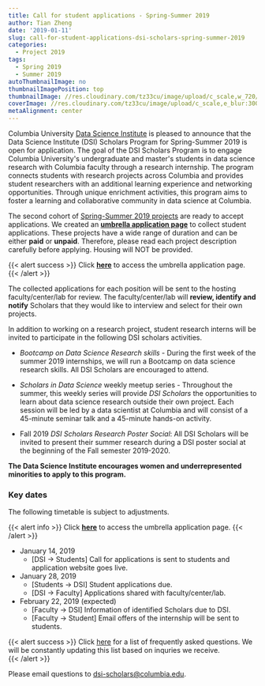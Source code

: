 ```yaml
---
title: Call for student applications - Spring-Summer 2019
author: Tian Zheng
date: '2019-01-11'
slug: call-for-student-applications-dsi-scholars-spring-summer-2019
categories:
  - Project 2019
tags:
  - Spring 2019
  - Summer 2019
autoThumbnailImage: no
thumbnailImagePosition: top
thumbnailImage: //res.cloudinary.com/tz33cu/image/upload/c_scale,w_720/v1547241277/logos_jop3mo.png
coverImage: //res.cloudinary.com/tz33cu/image/upload/c_scale,e_blur:300,w_800/v1547241277/logos_jop3mo.png
metaAlignment: center
---
```

Columbia University [Data Science Institute](http://datascience.columbia.edu/) is pleased to announce that the Data Science Institute (DSI) Scholars Program for Spring-Summer 2019 is open for application. The goal of the DSI Scholars Program is to engage Columbia University's undergraduate and master's students in data science research with Columbia faculty through a research internship. The program connects students with research projects across Columbia and provides student researchers with an additional learning experience and networking opportunities. Through unique enrichment activities, this program aims to foster a learning and collaborative community in data science at Columbia.

<!--more-->
The second cohort of [Spring-Summer 2019 projects](https://cu-dsi-scholars.github.io/DSI-scholars/categories/project-2019/) are ready to accept applications. We created an [**umbrella application page**](https://goo.gl/forms/RlCEowm2dK8doSNq1) to collect student applications. These projects have a wide range of duration and can be either **paid** or **unpaid**. Therefore, please read each project description carefully before applying. Housing will NOT be provided. 

{{< alert success >}}
Click [**here**](https://goo.gl/forms/RlCEowm2dK8doSNq1) to access the umbrella application page. 
{{< /alert >}}

The collected applications for each position will be sent to the hosting faculty/center/lab for review. The faculty/center/lab will **review, identify and notify** Scholars that they would like to interview and select for their own projects. 

In addition to working on a research project, student research interns will be invited to participate in the following DSI scholars activities.

+ *Bootcamp on Data Science Research skills* - During the first week of the summer 2019 internships, we will run a Bootcamp on data science research skills. All DSI Scholars are encouraged to attend.

+ *Scholars in Data Science* weekly meetup series - Throughout the summer, this weekly series will provide *DSI Scholars* the opportunities to learn about data science research outside their own project. Each session will be led by a data scientist at Columbia and will consist of a 45-minute seminar talk and a 45-minute hands-on activity.

+ Fall 2019 *DSI Scholars Research Poster Social*: All DSI Scholars will be invited to present their summer research during a DSI poster social at the beginning of the Fall semester 2019-2020.

**The Data Science Institute encourages women and underrepresented minorities to apply to this program.**

### Key dates 

The following timetable is subject to adjustments. 

{{< alert info >}}
Click [**here**](https://goo.gl/forms/RlCEowm2dK8doSNq1) to access the umbrella application page. 
{{< /alert >}}

+ January 14, 2019
    + [DSI -> Students] Call for applications is sent to students and application website goes live.
+ January 28, 2019
    + [Students -> DSI] Student applications due.
    + [DSI -> Faculty] Applications shared with faculty/center/lab.
+ February 22, 2019 (expected)
    + [Faculty -> DSI] Information of identified Scholars due to DSI.
    + [Faculty -> Student] Email offers of the internship will be sent to students.
    
{{< alert success >}}
Click [here](/page/faq2018) for a list of frequently asked questions. We will be constantly updating this list based on inquries we receive.  
{{< /alert >}}

Please email questions to <dsi-scholars@columbia.edu>.